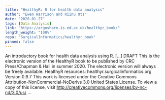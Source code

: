 ```yaml
---
title: "HealthyR: R for health data analysis"
author: "Ewen Harrison and Riinu Ots"
date: "2020-01-27"
tags: [Data Analysis]
link: "https://argoshare.is.ed.ac.uk/healthyr_book/"
length_weight: "100%"
repo: "SurgicalInformatics/healthyr_book"
pinned: false
---
```


An introductory book for health data analysis using R. [...] DRAFT This is the electronic version of the HealthyR book to be published by CRC Press/Chapman & Hall in summer 2020.
The electronic version will always be freely available. HealthyR resources: healthyr.surgicalinformatics.org Version 0.9.7 This work is licensed under the Creative Commons Attribution-NonCommercial-NoDerivs 3.0 United States License. To view a copy of this license, visit http://creativecommons.org/licenses/by-nc-nd/3.0/us/ ...
